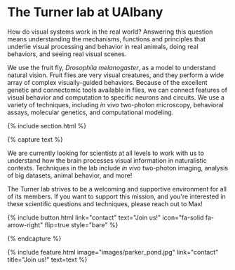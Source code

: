 ---
---

# The Turner lab at UAlbany

How do visual systems work in the real world? Answering this question means understanding the mechanisms, functions and principles that underlie visual processing and behavior in real animals, doing real behaviors, and seeing real visual scenes.

We use the fruit fly, _Drosophila melanogaster_, as a model to understand natural vision. Fruit flies are very visual creatures, and they perform a wide array of complex visually-guided behaviors. Because of the excellent genetic and connectomic tools available in flies, we can connect features of visual behavior and computation to specific neurons and circuits. We use a variety of techniques, including _in vivo_ two-photon microscopy, behavioral assays, molecular genetics, and computational modeling.


{% include section.html %}

{% capture text %}

We are currently looking for scientists at all levels to work with us to understand how the brain processes visual information in naturalistic contexts. Techniques in the lab include _in vivo_ two-photon imaging, analysis of big datasets, animal behavior, and more!

The Turner lab strives to be a welcoming and supportive environment for all of its members. If you want to support this mission, and you're interested in these scientific questions and techniques, please reach out to Max!

{%
  include button.html
  link="contact"
  text="Join us!"
  icon="fa-solid fa-arrow-right"
  flip=true
  style="bare"
%}

{% endcapture %}

{%
  include feature.html
  image="images/parker_pond.jpg"
  link="contact"
  title="Join us!"
  text=text
%}

